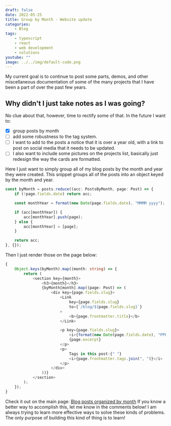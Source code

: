 ```yaml
---
draft: false
date: 2022-05-25
title: Group by Month - Website update
categories:
    - Blog
tags:
    - typescript
    - react
    - web development
    - solutions
youtube: ""
image: ../../img/default-code.png
---
```


My current goal is to continue to post some parts, demos, and other miscellaneous documentation of some of the many projects that I have been a part of over the past few years.

## Why didn't I just take notes as I was going?

No clue about that, however, time to rectify some of that. In the future I want to:

-   [x] group posts by month
-   [ ] add some robustness to the tag system.
-   [ ] I want to add to the posts a notice that it is over a year old, with a link to post on social media that it needs to be updated.
-   [ ] I also want to include some pictures on the projects list, basically just redesign the way the cards are formatted.

Here I just want to simply group all of my blog posts by the month and year they were created. This snippet groups all of the posts into an object keyed by the month
and year.

```typescript
const byMonth = posts.reduce((acc: PostsByMonth, page: Post) => {
    if (!page.fields.date) return acc;

    const monthYear = format(new Date(page.fields.date), "MMMM yyyy");

    if (acc[monthYear]) {
        acc[monthYear].push(page);
    } else {
        acc[monthYear] = [page];
    }

    return acc;
}, {});
```

Then I just render those on the page below:

```typescript
{
    Object.keys(byMonth).map((month: string) => {
        return (
            <section key={month}>
                <h3>{month}</h3>
                {byMonth[month].map((page: Post) => (
                    <div key={page.fields.slug}>
                        <Link
                            key={page.fields.slug}
                            to={`/blog/${page.fields.slug}`}
                        >
                            <b>{page.frontmatter.title}</b>
                        </Link>

                        <p key={page.fields.slug}>
                            <i>{format(new Date(page.fields.date), "PPP")}</i> -
                            {page.excerpt}
                        </p>
                        <p>
                            Tags in this post:{" "}
                            <i>{page.frontmatter.tags.join(", ")}</i>
                        </p>
                    </div>
                ))}
            </section>
        );
    });
}
```

Check it out on the main page: [Blog posts organized by month](/blog) If you know a better way to accomplish this, let me know in the comments below! I am always trying to learn more effective ways to solve these kinds of problems. The only purpose of building this kind of thing is to learn!
